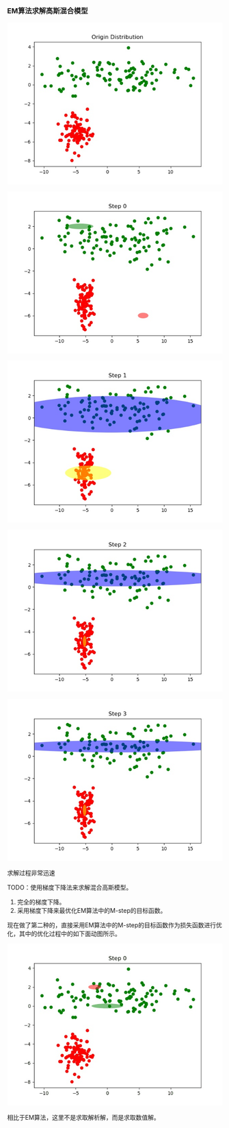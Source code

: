 ### EM算法求解高斯混合模型

![](data/origin.jpg)

![](data/s-00.jpg)

![](data/s-01.jpg)

![](data/s-02.jpg)

![](data/s-03.jpg)

求解过程非常迅速



TODO：使用梯度下降法来求解混合高斯模型。

1. 完全的梯度下降。
2. 采用梯度下降来最优化EM算法中的M-step的目标函数。



现在做了第二种的，直接采用EM算法中的M-step的目标函数作为损失函数进行优化，其中的优化过程中的如下面动图所示。

![](data/gd.gif)

相比于EM算法，这里不是求取解析解，而是求取数值解。

